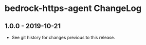 # bedrock-https-agent ChangeLog

## 1.0.0 - 2019-10-21

- See git history for changes previous to this release.
